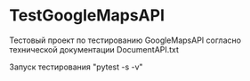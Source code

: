 # TestGoogleMapsAPI
Тестовый проект по тестированию GoogleMapsAPI 
согласно технической документации DocumentAPI.txt

Запуск тестирования "pytest -s -v"

